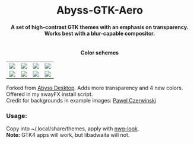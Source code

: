 <h1 align="center">
Abyss-GTK-Aero
<h4 align="center">
A set of high-contrast GTK themes with an emphasis on transparency. <br>
Works best with a blur-capable compositor.
</h4>
</h1>
<br>
<div align="center"><table><tr><b>Color schemes</b></tr><tr><td>  
<img src="https://github.com/voidcityy/Abyss-GTK-Aero/blob/0c8dccdd71ae7a29567089dce6e47e1eedde09a6/assets/abyss-blood.png"/></td><td>
<img src="https://github.com/voidcityy/Abyss-GTK-Aero/blob/0c8dccdd71ae7a29567089dce6e47e1eedde09a6/assets/abyss-deep.png"/></td><td>
<img src="https://github.com/voidcityy/Abyss-GTK-Aero/blob/0c8dccdd71ae7a29567089dce6e47e1eedde09a6/assets/abyss-envy.png"/></td><td>
<img src="https://github.com/voidcityy/Abyss-GTK-Aero/blob/0c8dccdd71ae7a29567089dce6e47e1eedde09a6/assets/abyss-lavanda.png"/></td></tr><tr><td>
<img src="https://github.com/voidcityy/Abyss-GTK-Aero/blob/0c8dccdd71ae7a29567089dce6e47e1eedde09a6/assets/abyss-miami.png"/></td><td>
<img src="https://github.com/voidcityy/Abyss-GTK-Aero/blob/0c8dccdd71ae7a29567089dce6e47e1eedde09a6/assets/abyss-lazuli.png"/></td><td>
<img src="https://github.com/voidcityy/Abyss-GTK-Aero/blob/0c8dccdd71ae7a29567089dce6e47e1eedde09a6/assets/abyss-mint.png"/></td><td>
<img src="https://github.com/voidcityy/Abyss-GTK-Aero/blob/0c8dccdd71ae7a29567089dce6e47e1eedde09a6/assets/abyss-ink.png"/></td></tr>
</table></div>

Forked from [Abyss Desktop](https://github.com/rtlewis1/GTK/tree/Abyss-Desktop). Adds more transparency and 4 new colors. Offered in my swayFX install script. <br>
Credit for backgrounds in example images: [Pawel Czerwinski](https://unsplash.com/@pawel_czerwinski)

### **Usage:**
Copy into ~/.local/share/themes, apply with [nwg-look](https://github.com/nwg-piotr/nwg-look).<br>
**Note:** GTK4 apps will work, but libadwaita will not.
